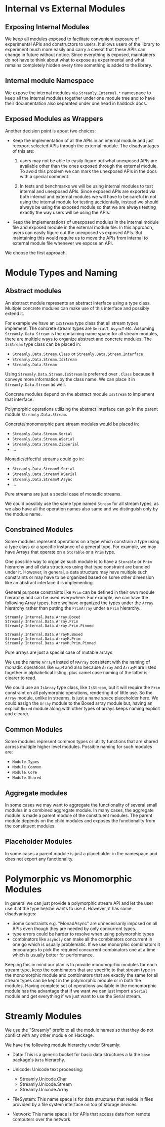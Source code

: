 # Internal vs External Modules

## Exposing Internal Modules

We keep all modules exposed to facilitate convenient exposure of experimental
APIs and constructors to users. It allows users of the library to experiment
much more easily and carry a caveat that these APIs can change in future
without notice.  Since everything is exposed, maintainers do not have to think
about what to expose as experimental and what remains completely hidden every
time something is added to the library.

## Internal module Namespace

We expose the internal modules via `Streamly.Internal.*` namespace to keep all
the internal modules together under one module tree and to have their
documentation also separated under one head in haddock docs.

## Exposed Modules as Wrappers

Another decision point is about two choices:

* Keep the implementation of all the APIs in an internal module and just
reexport selected APIs through the external module. The disadvantages of this
are:

  1) users may not be able to easily figure out what unexposed APIs are available
  other than the ones exposed through the external module. To avoid this problem
  we can mark the unexposed APIs in the docs with a special comment.

  2) In tests and benchmarks we will be using internal modules to test internal
  and unexposed APIs. Since exposed APIs are exported via both internal and
  external modules we will have to be careful in not using the internal module
  for testing accidentally, instead we should always be using the exposed module
  so that we are always testing exactly the way users will be using the APIs.

* Keep the implementations of unexposed modules in the internal module file
and exposed module in the external module file. In this approach, users can
easily figure out the unexposed vs exposed APIs. But maintaining this would
require us to move the APIs from internal to external module file whenever we
expose an API.

We choose the first approach.

# Module Types and Naming

## Abstract modules

An abstract module represents an abstract interface using a type
class.  Multiple concrete modules can make use of this interface and possibly
extend it.

For example we have an `IsStream` type class that all stream types
implement.  The concrete stream types are `SerialT`, `AsyncT`
etc. Assuming `Streamly.Data.Stream` is the containing name space for
all stream modules, there are multiple ways to organize abstract and
concrete modules. The `IsStream` type class can be placed in:

* `Streamly.Data.Stream.Class` or `Streamly.Data.Stream.Interface`
* `Streamly.Data.Stream.IsStream`
* `Streamly.Data.Stream`

Using `Streamly.Data.Stream.IsStream` is preferred over `.Class` because it
conveys more information by the class name. We can place it in
`Streamly.Data.Stream` as well.

Concrete modules depend on the abstract module `IsStream` to implement
that interface.

Polymorphic operations utilizing the abstract interface can go in the
parent module `Streamly.Data.Stream`.

Concrete/monomorphic pure stream modules would be placed in:

* `Streamly.Data.Stream.Serial`
* `Streamly.Data.Stream.WSerial`
* `Streamly.Data.Stream.ZipSerial`
* ...

Monadic/effectful streams could go in:

* `Streamly.Data.StreamM.Serial`
* `Streamly.Data.StreamM.WSerial`
* `Streamly.Data.StreamM.Async`
* ...

Pure streams are just a special case of monadic streams.

We could possibly use the same type named `Stream` for all stream types, as we
also have all the operation names also same and we distinguish only by the
module name.

## Constrained Modules

Some modules represent operations on a type which constrain a type using a type
class or a specific instance of a general type. For example, we may have Arrays
that operate on a `Storable` or a `Prim` type.

One possible way to organize such module is to have a `Storable` or `Prim`
hierarchy and all data structures using that type constraint are bundled under
it. However, in general, a data structure may have multiple such
constraints or may have to be organized based on some other dimension
like an abstract interface it is implementing.

General purpose constraints like `Prim` can be defined in their own module
hierarchy and can be used everywhere. For example, we can have the following
Array types, here we have organized the types under the `Array` hierarchy
rather than putting the `PrimArray` under a `Prim` hierarchy.

```
Streamly.Internal.Data.Array.Boxed
Streamly.Internal.Data.Array.Prim
Streamly.Internal.Data.Array.Prim.Pinned

Streamly.Internal.Data.ArrayM.Boxed
Streamly.Internal.Data.ArrayM.Prim
Streamly.Internal.Data.ArrayM.Prim.Pinned
```

Pure arrays are just a special case of mutable arrays.

We use the name `ArrayM` insted of `MArray` consistent with the naming
of monadic operations like `mapM` and also because `Array` and `ArrayM`
are listed together in alphabetical listing, plus camel case naming of the
latter is clearer to read.

We could use an `IsArray` type class, like `IsStream`, but it will
require the `Prim` constraint on all polymorphic operations, rendering
it of little use. So the `Array` module, unlike in streams, is just a
name space placeholder here. We could assign the `Array` module to the
Boxed array module but, having an explicit `Boxed` module along with
other types of arrays keeps naming explicit and clearer.

## Common Modules

Some modules represent common types or utility functions that are shared across
multiple higher level modules. Possible naming for such modules are:

* `Module.Types`
* `Module.Common`
* `Module.Core`
* `Module.Shared`

## Aggregate modules

In some cases we may want to aggregate the functionality of several small
modules in a combined aggregate module. In many cases, the aggregate module is
made a parent module of the constituent modules.  The parent module depends on
the child modules and exposes the functionality from the constituent modules.

## Placeholder Modules

In some cases a parent module is just a placeholder in the namespace and does
not export any functionality.

# Polymorphic vs Monomorphic Modules

In general we can just provide a polymorphic stream API and let the user use it
at the type he/she wants to use it. However, it has some disadvantages:

* Some constraints e.g. "MonadAsync" are unnecessarily imposed on all APIs even
  though they are needed by only concurrent types.
* type errors could be harder to resolve when using polymorphic types
* combinators like `asyncly` can make all the combinators concurrent in one go
  which is usually problematic. If we use monorphic combinators it encourages
  to pick the required concurrent combinators one at a time which is
  usually better for performance.

Keeping this in mind our plan is to provide monomoprhic modules for each stream
type, keep the combinators that are specific to that stream type in the
monomorphic module and combinators that are exactly the same for all stream
types can be kept in the polymorphic module or in both the modules. Having
complete set of operations available in the monomorphic module has the
advantage that if we want we can just import a `Serial` module and get
everything if we just want to use the Serial stream.

# Streamly Modules

We use the "Streamly" prefix to all the module names so that they do not
conflict with any other module on Hackage.

We have the following module hierarchy under Streamly:

* Data: This is a generic bucket for basic data structures a la the `base`
  package's `Data` hierarchy.

* Unicode: Unicode text processing:
    * Streamly.Unicode.Char
    * Streamly.Unicode.Stream
    * Streamly.Unicode.Array

* FileSystem: This name space is for data structures that reside in files
  provided by a file system interface on top of storage devices.

* Network: This name space is for APIs that access data from remote computers
  over the network.
